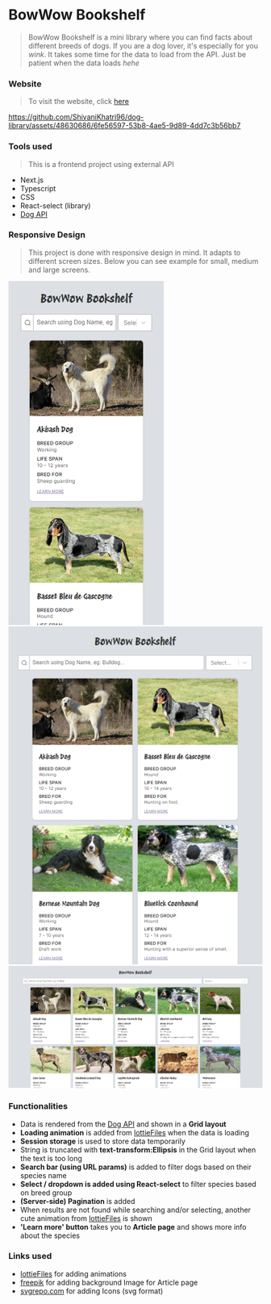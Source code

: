 # BowWow Bookshelf

> BowWow Bookshelf is a mini library where you can find facts about different breeds of dogs.
> If you are a dog lover, it's especially for you _wink_.
> It takes some time for the data to load from the API. Just be patient when the data loads _hehe_

### Website

> To visit the website, click [here](https://bowwow-bookshelf-nine.vercel.app/)

https://github.com/ShivaniKhatri96/dog-library/assets/48630686/6fe56597-53b8-4ae5-9d89-4dd7c3b56bb7



### Tools used

> This is a frontend project using external API

- Next.js
- Typescript
- CSS
- React-select (library)
- [Dog API](https://thedogapi.com/)

### Responsive Design

> This project is done with responsive design in mind. It adapts to different screen sizes.
> Below you can see example for small, medium and large screens.
>
![mobile](./public/readmeAssets/mobile.png)
![tablet](./public/readmeAssets/tablet.png)
![large](./public/readmeAssets/desktop.png)

### Functionalities

- Data is rendered from the [Dog API](https://thedogapi.com/) and shown in a **Grid layout** 
- **Loading animation** is added from [lottieFiles](https://lottiefiles.com/) when the data is loading
- **Session storage** is used to store data temporarily
- String is truncated with **text-transform:Ellipsis** in the Grid layout when the text is too long
- **Search bar (using URL params)** is added to filter dogs based on their species name
- **Select / dropdown is added using React-select** to filter species based on breed group
- **(Server-side) Pagination** is added
- When results are not found while searching and/or selecting, another cute animation from [lottieFiles](https://lottiefiles.com/) is shown
- **'Learn more' button** takes you to **Article page** and shows more info about the species

### Links used

- [lottieFiles](https://lottiefiles.com/) for adding animations
- [freepik](https://www.freepik.com/free-vector/seamless-animal-pattern-background-cute-paw-print-vector-illustration_20266394.htm#query=cartoon%20dog%20paw%20print&position=39&from_view=keyword&track=ais&uuid=d40c7f50-d738-47f7-a885-8f49fa6672db) for adding background Image for Article page
- [svgrepo.com](https://www.svgrepo.com/) for adding Icons (svg format)
